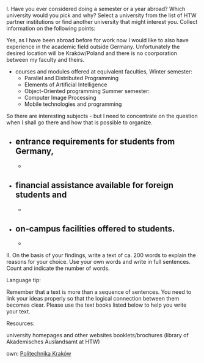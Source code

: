 I. Have you ever considered doing a semester or a year abroad? Which university would you pick and why? Select a university from the list of HTW partner institutions or find another university that might interest you. Collect information on the following points:

Yes, as I have been abroad before for work now I would like to also have experience in the academic field outside Germany. Unfortunately the desired location will be Kraków/Poland and there is no coorporation between my faculty and theirs.

* courses and modules offered at equivalent faculties,
Winter semester:
  - Parallel and Distributed Programming
  - Elements of Artificial Intelligence
  - Object-Oriented programming
Summer semester:
  - Computer Image Processing
  - Mobile technologies and programming

So there are interesting subjects - but I need to concentrate on the question when I shall go there and how that is possible to organize.

* entrance requirements for students from Germany,
  - 
  - 

* financial assistance available for foreign students and
  - 
  - 

* on-campus facilities offered to students.
  - 
  - 

II. On the basis of your findings, write a text of ca. 200 words to explain the reasons for your choice. Use your own words and write in full sentences. Count and indicate the number of words.

Language tip:

Remember that a text is more than a sequence of sentences. You need to link your ideas properly so that the logical connection between them becomes clear. Please use the text books listed below to help you write your text.

Resources:

university homepages and other websites
booklets/brochures (library of Akademisches Auslandsamt at HTW)

own:
[Politechnika Kraków](www.fmi.pk.edu.pl)

<!--

Text books available in the library of HTW:

Strutt, Peter. Business Grammar and Usage. Market Leader.Harlow: Pearson, 2000.
Emmerson, Paul. Business Vocabulary Builder. Oxford: Macmillan, 2009. 142, 143.
Redman, Stuart. English Vocabulary in Use. Pre-intermediate & Intermediate. Cambridge: CUP, 1997. 70 – 77.
Redman, Stuart. English Vocabulary in Use. Pre-intermediate & Intermediate. Cambridge: CUP, 2008.
McCarthy, Michael and Felicity O’Dell. English Vocabulary in Use. Upper-intermediate & Advanced. Cambridge: CUP, 1994. 40 – 49. 
McCarthy, Michael and Felicity O’Dell. English Vocabulary in Use. Upper-intermediate. Cambridge: CUP, 2007.

The following links enable you to revise and practise how sentences are linked:
http://www.english-at-home.com/grammar/linking-words/
http://learnenglish.britishcouncil.org/en/english-grammar/clause-phrase-and-sentence/sentence-structure
http://www.ihbristol.com/free-english-exercises/test/esol-smc-conjunctions-and-linkers

-->
